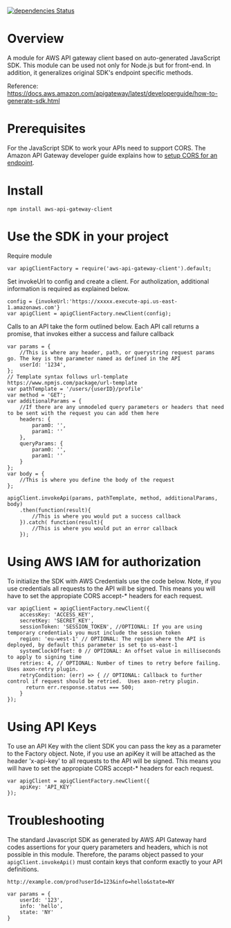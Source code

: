 [![dependencies Status](https://david-dm.org/kndt84/aws-api-gateway-client/status.svg)](https://david-dm.org/kndt84/aws-api-gateway-client)

# Overview
A module for AWS API gateway client based on auto-generated JavaScript SDK. This module can be used not only for Node.js but for front-end. In addition, it generalizes original SDK's endpoint specific methods.

Reference:  
https://docs.aws.amazon.com/apigateway/latest/developerguide/how-to-generate-sdk.html

# Prerequisites
For the JavaScript SDK to work your APIs need to support CORS. The Amazon API Gateway developer guide explains how to [setup CORS for an endpoint](https://docs.aws.amazon.com/apigateway/latest/developerguide/how-to-cors.html).

# Install
```
npm install aws-api-gateway-client
```

# Use the SDK in your project

Require module
```
var apigClientFactory = require('aws-api-gateway-client').default;
```

Set invokeUrl to config and create a client. For autholization, additional information is required as explained below.
```
config = {invokeUrl:'https://xxxxx.execute-api.us-east-1.amazonaws.com'}
var apigClient = apigClientFactory.newClient(config);
```

Calls to an API take the form outlined below. Each API call returns a promise, that invokes either a success and failure callback

```
var params = {
    //This is where any header, path, or querystring request params go. The key is the parameter named as defined in the API
    userId: '1234',
};
// Template syntax follows url-template https://www.npmjs.com/package/url-template
var pathTemplate = '/users/{userID}/profile'
var method = 'GET';
var additionalParams = {
    //If there are any unmodeled query parameters or headers that need to be sent with the request you can add them here
    headers: {
        param0: '',
        param1: ''
    },
    queryParams: {
        param0: '',
        param1: ''
    }
};
var body = {
    //This is where you define the body of the request
};

apigClient.invokeApi(params, pathTemplate, method, additionalParams, body)
    .then(function(result){
        //This is where you would put a success callback
    }).catch( function(result){
        //This is where you would put an error callback
    });
```

# Using AWS IAM for authorization
To initialize the SDK with AWS Credentials use the code below. Note, if you use credentials all requests to the API will be signed. This means you will have to set the appropiate CORS accept-* headers for each request.

```
var apigClient = apigClientFactory.newClient({
    accessKey: 'ACCESS_KEY',
    secretKey: 'SECRET_KEY',
    sessionToken: 'SESSION_TOKEN', //OPTIONAL: If you are using temporary credentials you must include the session token
    region: 'eu-west-1' // OPTIONAL: The region where the API is deployed, by default this parameter is set to us-east-1
    systemClockOffset: 0 // OPTIONAL: An offset value in milliseconds to apply to signing time
    retries: 4, // OPTIONAL: Number of times to retry before failing. Uses axon-retry plugin.
    retryCondition: (err) => { // OPTIONAL: Callback to further control if request should be retried.  Uses axon-retry plugin.
      return err.response.status === 500;
    }
});
```

# Using API Keys
To use an API Key with the client SDK you can pass the key as a parameter to the Factory object. Note, if you use an apiKey it will be attached as the header 'x-api-key' to all requests to the API will be signed. This means you will have to set the appropiate CORS accept-* headers for each request.

```
var apigClient = apigClientFactory.newClient({
    apiKey: 'API_KEY'
});
```

# Troubleshooting
The standard Javascript SDK as generated by AWS API Gateway hard codes assertions for your query parameters and headers, which is not possible in this module. Therefore, the params object passed to your `apigClient.invokeApi()` must contain keys that conform exactly to your API definitions.

```
http://example.com/prod?userId=123&info=hello&state=NY

var params = {
    userId: '123',
    info: 'hello',
    state: 'NY'
}
```
